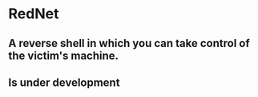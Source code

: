 # **RedNet**

## A reverse shell in which you can take control of the victim's machine.
## Is under development

